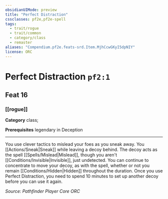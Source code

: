 ```yaml
---
obsidianUIMode: preview
title: "Perfect Distraction"
cssclasses: pf2e,pf2e-spell
tags:
  - trait/rogue
  - trait/common
  - category/class
  - remaster
aliases: "Compendium.pf2e.feats-srd.Item.MjhCcwGKyI5dpNIY"
license: ORC
---
```

# Perfect Distraction `pf2:1`
## Feat 16
### [[rogue]]

**Category** class; 



**Prerequisites** legendary in Deception
* * *
You use clever tactics to mislead your foes as you sneak away. You [[Actions/Sneak|Sneak]] while leaving a decoy behind. The decoy acts as the spell [[Spells/Mislead|Mislead]], though you aren't [[Conditions/Invisible|Invisible]], just undetected. You can continue to concentrate to move your decoy, as with the spell, whether or not you remain [[Conditions/Hidden|Hidden]] throughout the duration. Once you use Perfect Distraction, you need to spend 10 minutes to set up another decoy before you can use it again.

*Source: Pathfinder Player Core*
*ORC*